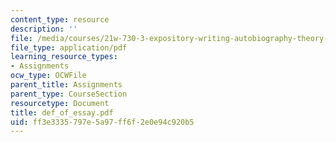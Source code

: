 ```yaml
---
content_type: resource
description: ''
file: /media/courses/21w-730-3-expository-writing-autobiography-theory-and-practice-spring-2001/ff3e3335797e5a97ff6f2e0e94c920b5_def_of_essay.pdf
file_type: application/pdf
learning_resource_types:
- Assignments
ocw_type: OCWFile
parent_title: Assignments
parent_type: CourseSection
resourcetype: Document
title: def_of_essay.pdf
uid: ff3e3335-797e-5a97-ff6f-2e0e94c920b5
---
```

